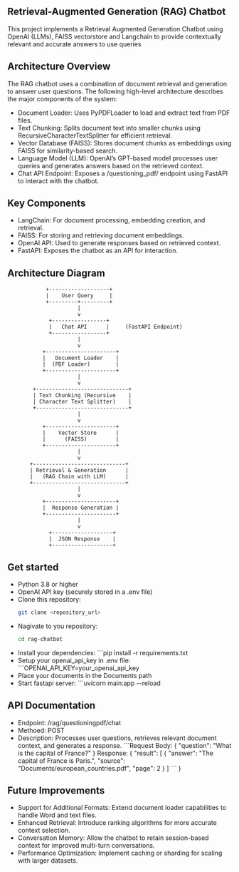 ## Retrieval-Augmented Generation (RAG) Chatbot
This project implements a Retrieval Augmented Generation Chatbot using OpenAI (LLMs), FAISS vectorstore and Langchain to provide contextually relevant and accurate answers to use queries
## Architecture Overview
The RAG chatbot uses a combination of document retrieval and generation to answer user questions. The following high-level architecture describes the major components of the system:
- Document Loader: Uses PyPDFLoader to load and extract text from PDF files.
- Text Chunking: Splits document text into smaller chunks using RecursiveCharacterTextSplitter for efficient retrieval.
- Vector Database (FAISS): Stores document chunks as embeddings using FAISS for similarity-based search.
- Language Model (LLM): OpenAI’s GPT-based model processes user queries and generates answers based on the retrieved context.
- Chat API Endpoint: Exposes a /questioning_pdf/ endpoint using FastAPI to interact with the chatbot.
## Key Components
- LangChain: For document processing, embedding creation, and retrieval.
- FAISS: For storing and retrieving document embeddings.
- OpenAI API: Used to generate responses based on retrieved context.
- FastAPI: Exposes the chatbot as an API for interaction.
## Architecture Diagram

                +-------------------+
                |    User Query     |
                +---------+---------+
                          |
                          v
                 +-----------------+
                 |   Chat API      |     (FastAPI Endpoint)
                 +-----------------+
                          |
                          v
               +----------------------+
               |   Document Loader    |
               |  (PDF Loader)        |
               +----------------------+
                          |
                          v
            +-----------------------------+
            | Text Chunking (Recursive    |
            | Character Text Splitter)    |
            +-----------------------------+
                          |
                          v
               +----------------------+
               |    Vector Store      |
               |      (FAISS)         |
               +----------------------+
                          |
                          v
           +-----------------------------+
           | Retrieval & Generation      |
           |   (RAG Chain with LLM)      |
           +-----------------------------+
                          |
                          v
               +----------------------+
               |  Response Generation |
               +----------------------+
                          |
                          v
                 +-------------------+
                 |  JSON Response    |
                 +-------------------+
## Get started
- Python 3.8 or higher
- OpenAI API key (securely stored in a .env file)
- Clone this repository:
  ```bash
  git clone <repository_url>
- Nagivate to you repository:
  ```bash
  cd rag-chatbot
- Install your dependencies:
  \`\`\`pip install -r requirements.txt
- Setup your openai_api_key in .env file:
  \`\`\`OPENAI_API_KEY=your_openai_api_key
- Place your documents in the Documents path
- Start fastapi server:
  \`\`\`uvicorn main:app --reload
## API Documentation
- Endpoint: /rag/questioningpdf/chat
- Methoed: POST
- Description: Processes user questions, retrieves relevant document context, and generates a response.
    \`\`\`Request Body:
        {
            "question": "What is the capital of France?"
        }
    Response:
        {
            "result": [
            {
                "answer": "The capital of France is Paris.",
                "source": "Documents/european_countries.pdf",
                "page": 2
            }
            ]
  \`\`\` }
## Future Improvements
- Support for Additional Formats: Extend document loader capabilities to handle Word and text files.
- Enhanced Retrieval: Introduce ranking algorithms for more accurate context selection.
- Conversation Memory: Allow the chatbot to retain session-based context for improved multi-turn conversations.
- Performance Optimization: Implement caching or sharding for scaling with larger datasets.


    


